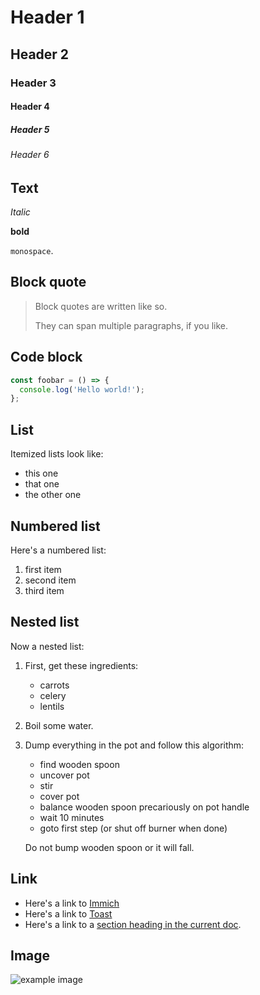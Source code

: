 # Header 1

## Header 2

### Header 3

#### Header 4

##### Header 5

###### Header 6

## Text

_Italic_

**bold**

`monospace`.

## Block quote

> Block quotes are
> written like so.
>
> They can span multiple paragraphs,
> if you like.

## Code block

```javascript
const foobar = () => {
  console.log('Hello world!');
};
```

## List

Itemized lists look like:

- this one
- that one
- the other one

## Numbered list

Here's a numbered list:

1.  first item
2.  second item
3.  third item

## Nested list

Now a nested list:

1.  First, get these ingredients:
    - carrots
    - celery
    - lentils

2.  Boil some water.

3.  Dump everything in the pot and follow
    this algorithm:
    - find wooden spoon
    - uncover pot
    - stir
    - cover pot
    - balance wooden spoon precariously on pot handle
    - wait 10 minutes
    - goto first step (or shut off burner when done)

    Do not bump wooden spoon or it will fall.

## Link

- Here's a link to [Immich](https://immich.app/)
- Here's a link to [Toast](/components/toast)
- Here's a link to a [section heading in the current doc](#an-h2-header).

## Image

![example image](/img/social-preview.webp 'Immich share card')
